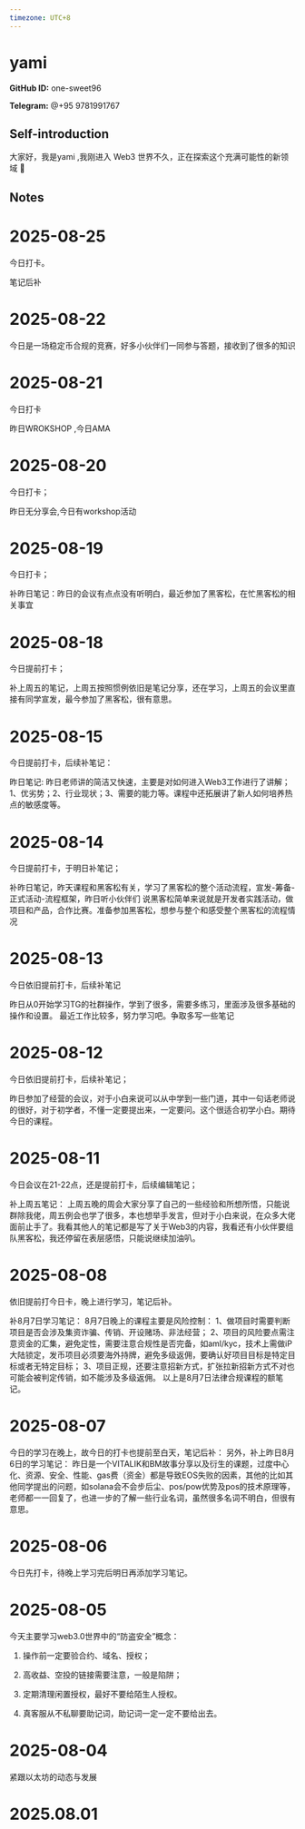 ```yaml
---
timezone: UTC+8
---
```


# yami

**GitHub ID:** one-sweet96

**Telegram:** @+95 9781991767

## Self-introduction

大家好，我是yami  ,我刚进入 Web3 世界不久，正在探索这个充满可能性的新领域 🌱

## Notes

<!-- Content_START -->

# 2025-08-25
<!-- DAILY_CHECKIN_2025-08-25_START -->
今日打卡。

笔记后补
<!-- DAILY_CHECKIN_2025-08-25_END -->


# 2025-08-22
<!-- DAILY_CHECKIN_2025-08-22_START -->
今日是一场稳定币合规的竞赛，好多小伙伴们一同参与答题，接收到了很多的知识
<!-- DAILY_CHECKIN_2025-08-22_END -->

# 2025-08-21

今日打卡

昨日WROKSHOP ,今日AMA

# 2025-08-20

今日打卡；

昨日无分享会,今日有workshop活动

# 2025-08-19

今日打卡；

补昨日笔记：昨日的会议有点点没有听明白，最近参加了黑客松，在忙黑客松的相关事宜

# 2025-08-18

今日提前打卡；

补上周五的笔记，上周五按照惯例依旧是笔记分享，还在学习，上周五的会议里直接有同学宣发，最今参加了黑客松，很有意思。

# 2025-08-15

今日提前打卡，后续补笔记：

昨日笔记:
昨日老师讲的简洁又快速，主要是对如何进入Web3工作进行了讲解；1、优劣势；2、行业现状；3、需要的能力等。课程中还拓展讲了新人如何培养热点的敏感度等。

# 2025-08-14

今日提前打卡，于明日补笔记；

补昨日笔记，昨天课程和黑客松有关，学习了黑客松的整个活动流程，宣发-筹备-正式活动-流程框架，昨日听小伙伴们 说黑客松简单来说就是开发者实践活动，做项目和产品，合作比赛。准备参加黑客松，想参与整个和感受整个黑客松的流程情况

# 2025-08-13

今日依旧提前打卡，后续补笔记

昨日从0开始学习TG的社群操作，学到了很多，需要多练习，里面涉及很多基础的操作和设置。
最近工作比较多，努力学习吧。争取多写一些笔记

# 2025-08-12

今日依旧提前打卡，后续补笔记；

昨日参加了经营的会议，对于小白来说可以从中学到一些门道，其中一句话老师说的很好，对于初学者，不懂一定要提出来，一定要问。这个很适合初学小白。期待今日的课程。

# 2025-08-11

今日会议在21-22点，还是提前打卡，后续编辑笔记；

补上周五笔记：
上周五晚的周会大家分享了自己的一些经验和所想所悟，只能说群除我佬，周五例会也学了很多，本也想举手发言，但对于小白来说，在众多大佬面前止手了。我看其他人的笔记都是写了关于Web3的内容，我看还有小伙伴要组队黑客松，我还停留在表层感悟，只能说继续加油叭。

# 2025-08-08

依旧提前打今日卡，晚上进行学习，笔记后补。

补8月7日学习笔记：
8月7日晚上的课程主要是风险控制：
1、做项目时需要判断项目是否会涉及集资诈骗、传销、开设赌场、非法经营；
2、项目的风险要点需注意资金的汇集，避免定性，需要注意合规性是否完备，如aml/kyc，技术上需做iP大陆锁定，发币项目必须要海外持牌，避免多级返佣，要确认好项目目标是特定目标或者无特定目标；
3、项目正规，还要注意招新方式，扩张拉新招新方式不对也可能会被判定传销，如不能涉及多级返佣。
以上是8月7日法律合规课程的额笔记。

# 2025-08-07

今日的学习在晚上，故今日的打卡也提前至白天，笔记后补：
另外，补上昨日8月6日的学习笔记：
昨日是一个VITALIK和BM故事分享以及衍生的课题，过度中心化、资源、安全、性能、gas费（资金）都是导致EOS失败的因素，其他的比如其他同学提出的问题，如solana会不会步后尘、pos/pow优势及pos的技术原理等，老师都一一回复了，也进一步的了解一些行业名词，虽然很多名词不明白，但很有意思。

# 2025-08-06

今日先打卡，待晚上学习完后明日再添加学习笔记。

# 2025-08-05

今天主要学习web3.0世界中的“防盗安全”概念：                    
1. 操作前一定要验合约、域名、授权；
  
2. 高收益、空投的链接需要注意，一般是陷阱；  

3. 定期清理闲置授权，最好不要给陌生人授权。   
       
4. 真客服从不私聊要助记词，助记词一定一定不要给出去。

# 2025-08-04

紧跟以太坊的动态与发展


# 2025.08.01


<!-- Content_END -->
